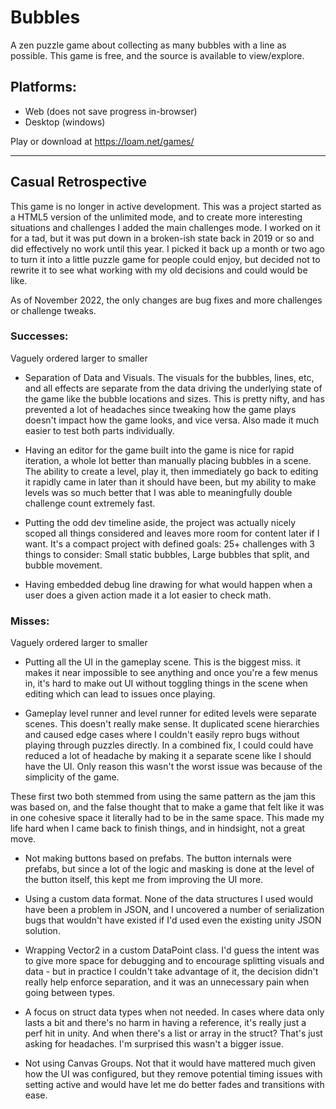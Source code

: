 # Bubbles
A zen puzzle game about collecting as many bubbles with a line as possible. This game is free, and the source is available to view/explore. 

## Platforms:
- Web (does not save progress in-browser)
- Desktop (windows)

Play or download at https://loam.net/games/

---

## Casual Retrospective

This game is no longer in active development. This was a project started as a HTML5 version of the unlimited mode, and to create more interesting situations and challenges I added the main challenges mode. I worked on it for a tad, but it was put down in a broken-ish state back in 2019 or so and did effectively no work until this year. I picked it back up a month or two ago to turn it into a little puzzle game for people could enjoy, but decided not to rewrite it to see what working with my old decisions and could would be like.

As of November 2022, the only changes are bug fixes and more challenges or challenge tweaks.

### Successes:
Vaguely ordered larger to smaller

- Separation of Data and Visuals. The visuals for the bubbles, lines, etc, and all effects are separate from the data driving the underlying state of the game like the bubble locations and sizes. This is pretty nifty, and has prevented a lot of headaches since tweaking how the game plays doesn't impact how the game looks, and vice versa. Also made it much easier to test both parts individually.

- Having an editor for the game built into the game is nice for rapid iteration, a whole lot better than manually placing bubbles in a scene. The ability to create a level, play it, then immediately go back to editing it rapidly came in later than it should have been, but my ability to make levels was so much better that I was able to meaningfully double challenge count extremely fast.

- Putting the odd dev timeline aside, the project was actually nicely scoped all things considered and leaves more room for content later if I want. It's a compact project with defined goals: 25+ challenges with 3 things to consider: Small static bubbles, Large bubbles that split, and bubble movement. 

- Having embedded debug line drawing for what would happen when a user does a given action made it a lot easier to check math.

### Misses:
Vaguely ordered larger to smaller

- Putting all the UI in the gameplay scene. This is the biggest miss. it makes it near impossible to see anything and once you're a few menus in, it's hard to make out UI without toggling things in the scene when editing which can lead to issues once playing.

- Gameplay level runner and level runner for edited levels were separate scenes. This doesn't really make sense. It duplicated scene hierarchies and caused edge cases where I couldn't easily repro bugs without playing through puzzles directly. In a combined fix, I could could have reduced a lot of headache by making it a separate scene like I should have the UI. Only reason this wasn't the worst issue was because of the simplicity of the game.

These first two both stemmed from using the same pattern as the jam this was based on, and the false thought that to make a game that felt like it was in one cohesive space it literally had to be in the same space. This made my life hard when I came back to finish things, and in hindsight, not a great move.

- Not making buttons based on prefabs. The button internals were prefabs, but since a lot of the logic and masking is done at the level of the button itself, this kept me from improving the UI more.

- Using a custom data format. None of the data structures I used would have been a problem in JSON, and I uncovered a number of serialization bugs that wouldn't have existed if I'd used even the existing unity JSON solution.

- Wrapping Vector2 in a custom DataPoint class. I'd guess the intent was to give more space for debugging and to encourage splitting visuals and data - but in practice I couldn't take advantage of it, the decision didn't really help enforce separation, and it was an unnecessary pain when going between types.

- A focus on struct data types when not needed. In cases where data only lasts a bit and there's no harm in having a reference, it's really just a perf hit in unity. And when there's a list or array in the struct? That's just asking for headaches. I'm surprised this wasn't a bigger issue.

- Not using Canvas Groups. Not that it would have mattered much given how the UI was configured, but they remove potential timing issues with setting active and would have let me do better fades and transitions with ease.
